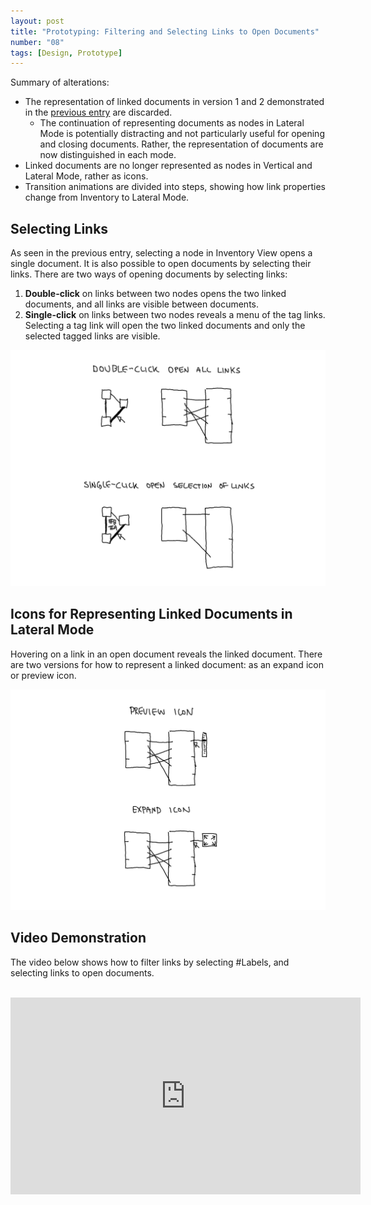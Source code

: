 ```yaml
---
layout: post
title: "Prototyping: Filtering and Selecting Links to Open Documents"
number: "08"
tags: [Design, Prototype]
---
```


Summary of alterations:
- The representation of linked documents  in version 1 and 2 demonstrated in the [previous entry](07) are discarded.
	- The continuation of representing documents as nodes in Lateral Mode is potentially distracting and not particularly useful for opening and closing documents. Rather, the representation of documents are now distinguished in each mode.
- Linked documents are no longer represented as nodes in Vertical and Lateral Mode, rather as icons.
- Transition animations are divided into steps, showing how link properties change from Inventory to Lateral Mode.

## Selecting Links

As seen in the previous entry, selecting a node in Inventory View opens a single document. It is also possible to open documents by selecting their links. There are two ways of opening documents by selecting links:
1. **Double-click** on links between two nodes opens the two linked documents, and all links are visible between documents.
2. **Single-click** on links between two nodes reveals a menu of the tag links. Selecting a tag link will open the two linked documents and only the selected tagged links are visible.

![](assets/selecting_links.png)

## Icons for Representing Linked Documents in Lateral Mode

Hovering on a link in an open document reveals the linked document. There are two versions for how to represent a linked document: as an expand icon or preview icon.

![](assets/preview_expand_icons.png)

## Video Demonstration

The video below shows how to filter links by selecting \#Labels, and selecting links to open documents.

<br>
<iframe width="560" height="315" src="https://www.youtube.com/embed/uWC27Vr4_ds" title="YouTube video player" frameborder="0" allow="accelerometer; autoplay; clipboard-write; encrypted-media; gyroscope; picture-in-picture" allowfullscreen></iframe>
<br>
